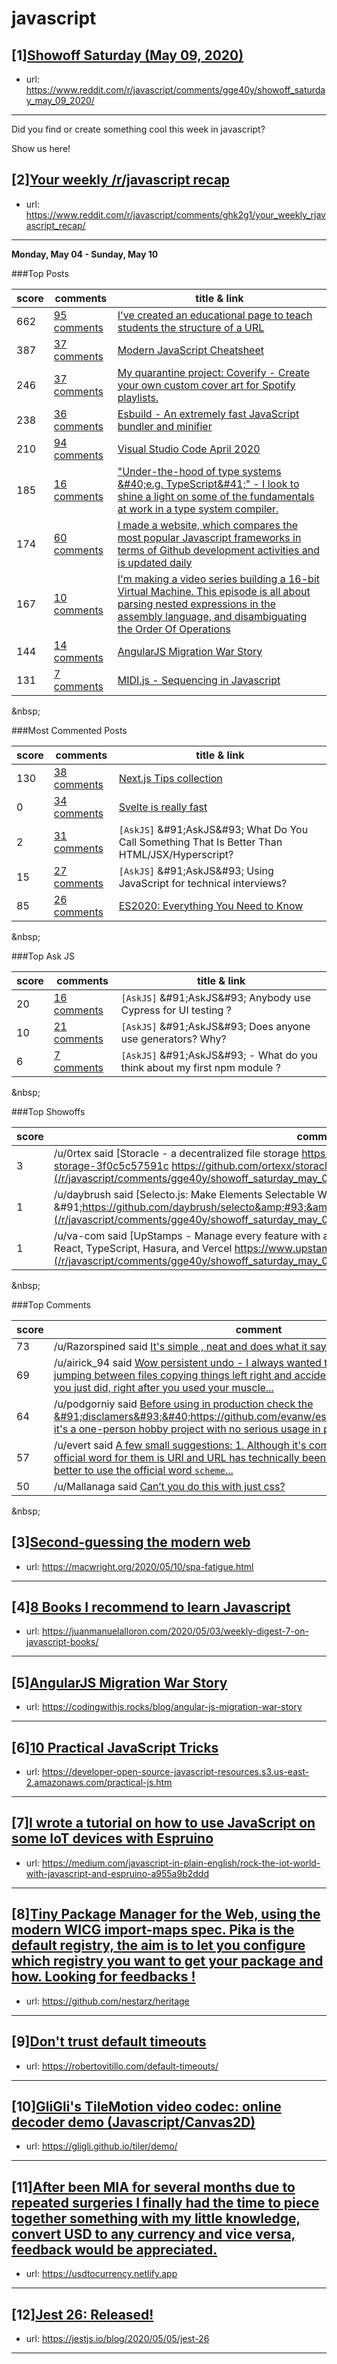 # javascript
## [1][Showoff Saturday (May 09, 2020)](https://www.reddit.com/r/javascript/comments/gge40y/showoff_saturday_may_09_2020/)
- url: https://www.reddit.com/r/javascript/comments/gge40y/showoff_saturday_may_09_2020/
---
Did you find or create something cool this week in javascript? 

Show us here!
## [2][Your weekly /r/javascript recap](https://www.reddit.com/r/javascript/comments/ghk2g1/your_weekly_rjavascript_recap/)
- url: https://www.reddit.com/r/javascript/comments/ghk2g1/your_weekly_rjavascript_recap/
---
**Monday, May 04 - Sunday, May 10**

###Top Posts

| score | comments | title &amp; link |
|--|--|--|
| 662  | [95 comments](https://www.reddit.com/r/javascript/comments/ggcvly/ive_created_an_educational_page_to_teach_students/) | [I've created an educational page to teach students the structure of a URL](https://howurls.work)|
| 387  | [37 comments](https://www.reddit.com/r/javascript/comments/geajlx/modern_javascript_cheatsheet/) | [Modern JavaScript Cheatsheet](https://www.cyanhall.com/posts/notes/8.javascript-cheatsheet/)|
| 246  | [37 comments](https://www.reddit.com/r/javascript/comments/gdejhb/my_quarantine_project_coverify_create_your_own/) | [My quarantine project: Coverify - Create your own custom cover art for Spotify playlists.](http://coverify.now.sh/)|
| 238  | [36 comments](https://www.reddit.com/r/javascript/comments/gescea/esbuild_an_extremely_fast_javascript_bundler_and/) | [Esbuild - An extremely fast JavaScript bundler and minifier](https://github.com/evanw/esbuild)|
| 210  | [94 comments](https://www.reddit.com/r/javascript/comments/gfcoi0/visual_studio_code_april_2020/) | [Visual Studio Code April 2020](https://code.visualstudio.com/updates/v1_45)|
| 185  | [16 comments](https://www.reddit.com/r/javascript/comments/gfrhjk/underthehood_of_type_systems_eg_typescript_i_look/) | ["Under-the-hood of type systems &amp;#40;e.g. TypeScript&amp;#41;" - I look to shine a light on some of the fundamentals at work in a type system compiler.](https://medium.com/@tabu_craig/under-the-hood-of-type-systems-e-g-typescript-b3b0b5c18963)|
| 174  | [60 comments](https://www.reddit.com/r/javascript/comments/gdwj1u/i_made_a_website_which_compares_the_most_popular/) | [I made a website, which compares the most popular Javascript frameworks in terms of Github development activities and is updated daily](https://gitgitlog.com/compare/js-frontend)|
| 167  | [10 comments](https://www.reddit.com/r/javascript/comments/gek5ir/im_making_a_video_series_building_a_16bit_virtual/) | [I'm making a video series building a 16-bit Virtual Machine. This episode is all about parsing nested expressions in the assembly language, and disambiguating the Order Of Operations](https://www.youtube.com/watch?v=EaUBBDESWCY)|
| 144  | [14 comments](https://www.reddit.com/r/javascript/comments/gh48sl/angularjs_migration_war_story/) | [AngularJS Migration War Story](https://codingwithjs.rocks/blog/angular-js-migration-war-story)|
| 131  | [7 comments](https://www.reddit.com/r/javascript/comments/gf7btz/midijs_sequencing_in_javascript/) | [MIDI.js - Sequencing in Javascript](https://galactic.ink/midi-js/)|




&amp;nbsp;

###Most Commented Posts

| score | comments | title &amp; link |
|--|--|--|
| 130  | [38 comments](https://www.reddit.com/r/javascript/comments/gd7bzj/nextjs_tips_collection/) | [Next.js Tips collection](https://nextjstips.com)|
| 0  | [34 comments](https://www.reddit.com/r/javascript/comments/gemrve/svelte_is_really_fast/) | [Svelte is really fast](https://medium.com/cacher-app/svelte-is-really-fast-45224f57bd86)|
| 2  | [31 comments](https://www.reddit.com/r/javascript/comments/ghb9tj/askjs_what_do_you_call_something_that_is_better/) | `[AskJS]` &amp;#91;AskJS&amp;#93; What Do You Call Something That Is Better Than HTML/JSX/Hyperscript?|
| 15  | [27 comments](https://www.reddit.com/r/javascript/comments/ge3snv/askjs_using_javascript_for_technical_interviews/) | `[AskJS]` &amp;#91;AskJS&amp;#93; Using JavaScript for technical interviews?|
| 85  | [26 comments](https://www.reddit.com/r/javascript/comments/gdvqil/es2020_everything_you_need_to_know/) | [ES2020: Everything You Need to Know](https://www.martinmck.com/posts/es2020-everything-you-need-to-know/)|




&amp;nbsp;

###Top Ask JS

| score | comments | title &amp; link |
|--|--|--|
| 20  | [16 comments](https://www.reddit.com/r/javascript/comments/gdq3v6/askjs_anybody_use_cypress_for_ui_testing/) | `[AskJS]` &amp;#91;AskJS&amp;#93; Anybody use Cypress for UI testing ?|
| 10  | [21 comments](https://www.reddit.com/r/javascript/comments/gecx2j/askjs_does_anyone_use_generators_why/) | `[AskJS]` &amp;#91;AskJS&amp;#93; Does anyone use generators? Why?|
| 6  | [7 comments](https://www.reddit.com/r/javascript/comments/gf4ii1/askjs_what_do_you_think_about_my_first_npm_module/) | `[AskJS]` &amp;#91;AskJS&amp;#93; - What do you think about my first npm module ?|




&amp;nbsp;

###Top Showoffs

| score  |  comment  |
|--|--|
| 3  |  /u/0rtex said [Storacle - a decentralized file storage https://medium.com/@ortex/storacle-a-decentralized-file-storage-3f0c5c57591c https://github.com/ortexx/storacle](/r/javascript/comments/gge40y/showoff_saturday_may_09_2020/fpzy1c4/?context=5) |
| 1  |  /u/daybrush said [Selecto.js: Make Elements Selectable Within an Area  &amp;#91;https://github.com/daybrush/selecto&amp;#93;&amp;#40;https://github.com/daybrush/selecto&amp;#41;](/r/javascript/comments/gge40y/showoff_saturday_may_09_2020/fq5587e/?context=5) |
| 1  |  /u/va-com said [UpStamps - Manage every feature with a central visibility and control user interface.  Build with React, TypeScript, Hasura, and Vercel  https://www.upstamps.com](/r/javascript/comments/gge40y/showoff_saturday_may_09_2020/fq1tecd/?context=5) |




&amp;nbsp;

###Top Comments

| score  |  comment  |
|--|--|
| 73  |  /u/Razorspined said [It's simple , neat and does what it says on the tin. I like it !](/r/javascript/comments/ggcvly/ive_created_an_educational_page_to_teach_students/fpzp2p8/?context=5) |
| 69  |  /u/airick_94 said [Wow persistent undo - I always wanted this. It's really helpful when jumping between files copying things left right and accidentally closing the mistake you just did, right after you used your muscle...](/r/javascript/comments/gfcoi0/visual_studio_code_april_2020/fpsyupd/?context=5) |
| 64  |  /u/podgorniy said [Before using in production check the &amp;#91;disclamers&amp;#93;&amp;#40;https://github.com/evanw/esbuild#disclaimers&amp;#41;: it's a one-person hobby project with no serious usage in production. Yet it's amazing](/r/javascript/comments/gescea/esbuild_an_extremely_fast_javascript_bundler_and/fppf3ps/?context=5) |
| 57  |  /u/evert said [A few small suggestions:  1. Although it's common to call these URLs, the official word for them is URI and URL has technically been deprecated. 2. It might be better to use the official word `scheme`...](/r/javascript/comments/ggcvly/ive_created_an_educational_page_to_teach_students/fq0vogm/?context=5) |
| 50  |  /u/Mallanaga said [Can’t you do this with just css?](/r/javascript/comments/gd0dw9/darkmode_a_micro_library_360b_for_handling_dark/fpfef2d/?context=5) |




&amp;nbsp;
## [3][Second-guessing the modern web](https://www.reddit.com/r/javascript/comments/ghfyd2/secondguessing_the_modern_web/)
- url: https://macwright.org/2020/05/10/spa-fatigue.html
---

## [4][8 Books I recommend to learn Javascript](https://www.reddit.com/r/javascript/comments/ghcctr/8_books_i_recommend_to_learn_javascript/)
- url: https://juanmanuelalloron.com/2020/05/03/weekly-digest-7-on-javascript-books/
---

## [5][AngularJS Migration War Story](https://www.reddit.com/r/javascript/comments/gh48sl/angularjs_migration_war_story/)
- url: https://codingwithjs.rocks/blog/angular-js-migration-war-story
---

## [6][10 Practical JavaScript Tricks](https://www.reddit.com/r/javascript/comments/ghk6dg/10_practical_javascript_tricks/)
- url: https://developer-open-source-javascript-resources.s3.us-east-2.amazonaws.com/practical-js.htm
---

## [7][I wrote a tutorial on how to use JavaScript on some IoT devices with Espruino](https://www.reddit.com/r/javascript/comments/ghmk3g/i_wrote_a_tutorial_on_how_to_use_javascript_on/)
- url: https://medium.com/javascript-in-plain-english/rock-the-iot-world-with-javascript-and-espruino-a955a9b2ddd
---

## [8][Tiny Package Manager for the Web, using the modern WICG import-maps spec. Pika is the default registry, the aim is to let you configure which registry you want to get your package and how. Looking for feedbacks !](https://www.reddit.com/r/javascript/comments/ghfjwx/tiny_package_manager_for_the_web_using_the_modern/)
- url: https://github.com/nestarz/heritage
---

## [9][Don't trust default timeouts](https://www.reddit.com/r/javascript/comments/ghmz40/dont_trust_default_timeouts/)
- url: https://robertovitillo.com/default-timeouts/
---

## [10][GliGli's TileMotion video codec: online decoder demo (Javascript/Canvas2D)](https://www.reddit.com/r/javascript/comments/ghmw87/gliglis_tilemotion_video_codec_online_decoder/)
- url: https://gligli.github.io/tiler/demo/
---

## [11][After been MIA for several months due to repeated surgeries I finally had the time to piece together something with my little knowledge, convert USD to any currency and vice versa, feedback would be appreciated.](https://www.reddit.com/r/javascript/comments/ghjxkq/after_been_mia_for_several_months_due_to_repeated/)
- url: https://usdtocurrency.netlify.app
---

## [12][Jest 26: Released!](https://www.reddit.com/r/javascript/comments/ghmh7a/jest_26_released/)
- url: https://jestjs.io/blog/2020/05/05/jest-26
---

